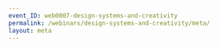 ```yaml
---
event_ID: web0007-design-systems-and-creativity
permalink: /webinars/design-systems-and-creativity/meta/
layout: meta
---
```

